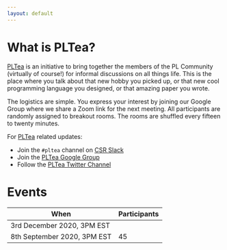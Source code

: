 ```yaml
---
layout: default
---
```


# What is PLTea?

[PLTea](https://pltea.github.io/) is an initiative to bring together the members of the PL Community (virtually of course!) for informal discussions on all things life. 
This is the place where you talk about that new hobby you picked up, or that new cool programming language you designed, or that amazing paper you wrote.

The logistics are simple. You express your interest by joining our Google Group where we share a Zoom link for the next meeting. 
All participants are randomly assigned to breakout rooms. The rooms are shuffled every fifteen to twenty minutes.


For [PLTea](https://pltea.github.io/) related updates:
- Join the `#pltea` channel on [CSR Slack]({{site.slack_url}})
- Join the [PLTea Google Group]({{site.google_group_url}})
- Follow the [PLTea Twitter Channel]({{site.twitter_url}})

# Events

| When                        | Participants |
|-----------------------------|--------------|
| 3rd December 2020, 3PM EST  |              |
| 8th September 2020, 3PM EST |           45 |


